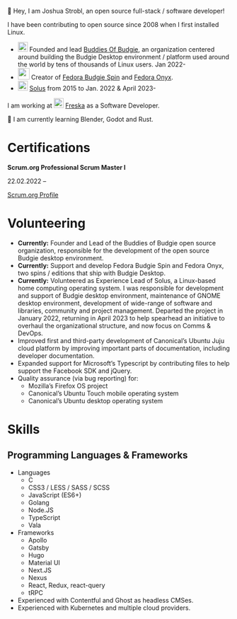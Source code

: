 👋 Hey, I am Joshua Strobl, an open source full-stack / software developer!

I have been contributing to open source since 2008 when I first installed Linux. 

- <img src="https://avatars.githubusercontent.com/u/96975043?s=200&v=4" height="22" width="22" /> Founded and lead [Buddies Of Budgie](https://blog.buddiesofbudgie.org), an organization centered around building the Budgie Desktop environment / platform used around the world by tens of thousands of Linux users. Jan 2022-
- <img src="https://fedoraproject.org/favicon.ico" height="26" /> Creator of [Fedora Budgie Spin](https://fedoraproject.org/spins/budgie/) and [Fedora Onyx](https://fedoraproject.org/onyx).
- <img src="https://avatars.githubusercontent.com/u/43145361?s=200&v=4" height="22" width="22" /> [Solus](https://getsol.us) from 2015 to Jan. 2022 & April 2023-


I am working at <img src="https://avatars.githubusercontent.com/u/16963518?s=200&v=4" height="22" width="22" /> [Freska](https://freska.fi/en) as a Software Developer.

🌱 I am currently learning Blender, Godot and Rust.

# Certifications

**Scrum.org Professional Scrum Master I**

22.02.2022 –

[Scrum.org Profile](https://www.scrum.org/user/976555)

# Volunteering

- **Currently:** Founder and Lead of the Buddies of Budgie open source organization, responsible for
the development of the open source Budgie desktop environment.
- **Currently:** Support and develop Fedora Budgie Spin and Fedora Onyx, two spins / editions that ship with Budgie Desktop.
- **Currently:** Volunteered as Experience Lead of Solus, a Linux-based home computing operating system. I was responsible for development and support of Budgie desktop environment, maintenance of GNOME desktop environment, development of wide-range of software and libraries,
community and project management. Departed the project in January 2022, returning in April 2023 to help spearhead an initiative to overhaul the organizational structure, and now focus on Comms & DevOps.
- Improved first and third-party development of Canonical’s Ubuntu Juju cloud platform by improving important parts of documentation, including developer documentation.
- Expanded support for Microsoft’s Typescript by contributing files to help support the Facebook SDK and jQuery.
- Quality assurance (via bug reporting) for:
  - Mozilla’s Firefox OS project
  - Canonical’s Ubuntu Touch mobile operating system
  - Canonical’s Ubuntu desktop operating system

# Skills

## Programming Languages & Frameworks

- Languages
  - C
  - CSS3 / LESS / SASS / SCSS
  - JavaScript (ES6+)
  - Golang
  - Node.JS
  - TypeScript
  - Vala
- Frameworks
  - Apollo
  - Gatsby
  - Hugo
  - Material UI
  - Next.JS
  - Nexus
  - React, Redux, react-query
  - tRPC
- Experienced with Contentful and Ghost as headless CMSes.
- Experienced with Kubernetes and multiple cloud providers.
